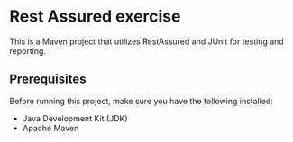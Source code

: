 # Rest Assured exercise

This is a Maven project that utilizes RestAssured and JUnit for testing and reporting.

## Prerequisites

Before running this project, make sure you have the following installed:

- Java Development Kit (JDK)
- Apache Maven
